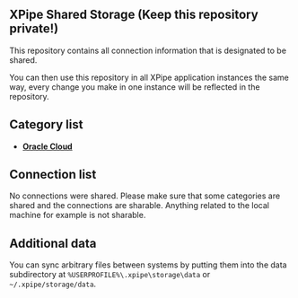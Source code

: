 ## XPipe Shared Storage (Keep this repository private!)

This repository contains all connection information that is designated to be shared.

You can then use this repository in all XPipe application instances the same way, every change you make in one instance will be reflected in the repository. 

## Category list

- [**Oracle Cloud**](categories/390817b1-f071-4d08-a6cf-0b4cc249733e)

## Connection list

No connections were shared. Please make sure that some categories are shared and the connections are sharable. Anything related to the local machine for example is not sharable.

## Additional data

You can sync arbitrary files between systems by putting them into the data subdirectory at `%USERPROFILE%\.xpipe\storage\data` or `~/.xpipe/storage/data`.
